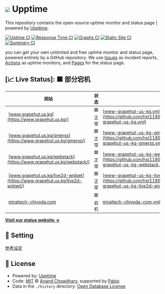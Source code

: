 # ![](assets/upptime-icon.svg) Upptime

This repository contains the open-source uptime monitor and status page | powered by [Upptime](https://github.com/upptime/upptime).

[![Uptime CI](https://github.com/hst1189/upptime/workflows/Uptime%20CI/badge.svg)](https://github.com/hst1189/upptime/actions?query=workflow%3A%22Uptime+CI%22)
[![Response Time CI](https://github.com/hst1189/upptime/workflows/Response%20Time%20CI/badge.svg)](https://github.com/hst1189/upptime/actions?query=workflow%3A%22Response+Time+CI%22)
[![Graphs CI](https://github.com/hst1189/upptime/workflows/Graphs%20CI/badge.svg)](https://github.com/hst1189/upptime/actions?query=workflow%3A%22Graphs+CI%22)
[![Static Site CI](https://github.com/hst1189/upptime/workflows/Static%20Site%20CI/badge.svg)](https://github.com/hst1189/upptime/actions?query=workflow%3A%22Static+Site+CI%22)
[![Summary CI](https://github.com/hst1189/upptime/workflows/Summary%20CI/badge.svg)](https://github.com/hst1189/upptime/actions?query=workflow%3A%22Summary+CI%22)

you can get your own unlimited and free uptime monitor and status page, powered entirely by a GitHub repository. We use [Issues](https://github.com/hst1189/upptime/issues) as incident reports, [Actions](https://github.com/hst1189/upptime/actions) as uptime monitors, and [Pages](https://hst1189.github.io/upptime) for the status page.

## [📈 Live Status]: <!--live status--> **🟧 部分宕机**

<!--start: status pages-->
<!-- This summary is generated by Upptime (https://github.com/upptime/upptime) -->
<!-- Do not edit this manually, your changes will be overwritten -->
<!-- prettier-ignore -->
| 网站 | 状态 | 记录 | 响应时间 | 正常运行率 |
| --- | ------ | ------- | ------------- | ------ |
| <img alt="" src="https://github.githubassets.com/favicons/favicon.svg" height="13"> [www.grapehut.us.kg](https://www.grapehut.us.kg/) | 🟩 正常 | [www-grapehut-us-kg.yml](https://github.com/hst1189/upptime/commits/HEAD/history/www-grapehut-us-kg.yml) | <details><summary><img alt="响应时间图像" src="./graphs/www-grapehut-us-kg/response-time-week.png" height="20"> 2023ms</summary><br><a href="https://hst1189.github.io/upptime/history/www-grapehut-us-kg"><img alt="响应时间 2023" src="https://img.shields.io/endpoint?url=https%3A%2F%2Fraw.githubusercontent.com%2Fhst1189%2Fupptime%2FHEAD%2Fapi%2Fwww-grapehut-us-kg%2Fresponse-time.json"></a><br><a href="https://hst1189.github.io/upptime/history/www-grapehut-us-kg"><img alt="24小时响应时间 2023" src="https://img.shields.io/endpoint?url=https%3A%2F%2Fraw.githubusercontent.com%2Fhst1189%2Fupptime%2FHEAD%2Fapi%2Fwww-grapehut-us-kg%2Fresponse-time-day.json"></a><br><a href="https://hst1189.github.io/upptime/history/www-grapehut-us-kg"><img alt="7天正常运行时间 2023" src="https://img.shields.io/endpoint?url=https%3A%2F%2Fraw.githubusercontent.com%2Fhst1189%2Fupptime%2FHEAD%2Fapi%2Fwww-grapehut-us-kg%2Fresponse-time-week.json"></a><br><a href="https://hst1189.github.io/upptime/history/www-grapehut-us-kg"><img alt="30天的正常运行时间 2023" src="https://img.shields.io/endpoint?url=https%3A%2F%2Fraw.githubusercontent.com%2Fhst1189%2Fupptime%2FHEAD%2Fapi%2Fwww-grapehut-us-kg%2Fresponse-time-month.json"></a><br><a href="https://hst1189.github.io/upptime/history/www-grapehut-us-kg"><img alt="1年的正常运行时间 2023" src="https://img.shields.io/endpoint?url=https%3A%2F%2Fraw.githubusercontent.com%2Fhst1189%2Fupptime%2FHEAD%2Fapi%2Fwww-grapehut-us-kg%2Fresponse-time-year.json"></a></details> | <details><summary><a href="https://hst1189.github.io/upptime/history/www-grapehut-us-kg">100.00%</a></summary><a href="https://hst1189.github.io/upptime/history/www-grapehut-us-kg"><img alt="正常运行率 100.00%" src="https://img.shields.io/endpoint?url=https%3A%2F%2Fraw.githubusercontent.com%2Fhst1189%2Fupptime%2FHEAD%2Fapi%2Fwww-grapehut-us-kg%2Fuptime.json"></a><br><a href="https://hst1189.github.io/upptime/history/www-grapehut-us-kg"><img alt="24小时正常运行时间 100.00%" src="https://img.shields.io/endpoint?url=https%3A%2F%2Fraw.githubusercontent.com%2Fhst1189%2Fupptime%2FHEAD%2Fapi%2Fwww-grapehut-us-kg%2Fuptime-day.json"></a><br><a href="https://hst1189.github.io/upptime/history/www-grapehut-us-kg"><img alt="7天正常运行时间 100.00%" src="https://img.shields.io/endpoint?url=https%3A%2F%2Fraw.githubusercontent.com%2Fhst1189%2Fupptime%2FHEAD%2Fapi%2Fwww-grapehut-us-kg%2Fuptime-week.json"></a><br><a href="https://hst1189.github.io/upptime/history/www-grapehut-us-kg"><img alt="30天的正常运行时间 100.00%" src="https://img.shields.io/endpoint?url=https%3A%2F%2Fraw.githubusercontent.com%2Fhst1189%2Fupptime%2FHEAD%2Fapi%2Fwww-grapehut-us-kg%2Fuptime-month.json"></a><br><a href="https://hst1189.github.io/upptime/history/www-grapehut-us-kg"><img alt="1年的正常运行时间 100.00%" src="https://img.shields.io/endpoint?url=https%3A%2F%2Fraw.githubusercontent.com%2Fhst1189%2Fupptime%2FHEAD%2Fapi%2Fwww-grapehut-us-kg%2Fuptime-year.json"></a></details>
| <img alt="" src="https://github.githubassets.com/favicons/favicon.svg" height="13"> [www.grapehut.us.kg/gmerss](https://www.grapehut.us.kg/gmerss/) | 🟩 正常 | [www-grapehut-us-kg-gmerss.yml](https://github.com/hst1189/upptime/commits/HEAD/history/www-grapehut-us-kg-gmerss.yml) | <details><summary><img alt="响应时间图像" src="./graphs/www-grapehut-us-kg-gmerss/response-time-week.png" height="20"> 85ms</summary><br><a href="https://hst1189.github.io/upptime/history/www-grapehut-us-kg-gmerss"><img alt="响应时间 85" src="https://img.shields.io/endpoint?url=https%3A%2F%2Fraw.githubusercontent.com%2Fhst1189%2Fupptime%2FHEAD%2Fapi%2Fwww-grapehut-us-kg-gmerss%2Fresponse-time.json"></a><br><a href="https://hst1189.github.io/upptime/history/www-grapehut-us-kg-gmerss"><img alt="24小时响应时间 85" src="https://img.shields.io/endpoint?url=https%3A%2F%2Fraw.githubusercontent.com%2Fhst1189%2Fupptime%2FHEAD%2Fapi%2Fwww-grapehut-us-kg-gmerss%2Fresponse-time-day.json"></a><br><a href="https://hst1189.github.io/upptime/history/www-grapehut-us-kg-gmerss"><img alt="7天正常运行时间 85" src="https://img.shields.io/endpoint?url=https%3A%2F%2Fraw.githubusercontent.com%2Fhst1189%2Fupptime%2FHEAD%2Fapi%2Fwww-grapehut-us-kg-gmerss%2Fresponse-time-week.json"></a><br><a href="https://hst1189.github.io/upptime/history/www-grapehut-us-kg-gmerss"><img alt="30天的正常运行时间 85" src="https://img.shields.io/endpoint?url=https%3A%2F%2Fraw.githubusercontent.com%2Fhst1189%2Fupptime%2FHEAD%2Fapi%2Fwww-grapehut-us-kg-gmerss%2Fresponse-time-month.json"></a><br><a href="https://hst1189.github.io/upptime/history/www-grapehut-us-kg-gmerss"><img alt="1年的正常运行时间 85" src="https://img.shields.io/endpoint?url=https%3A%2F%2Fraw.githubusercontent.com%2Fhst1189%2Fupptime%2FHEAD%2Fapi%2Fwww-grapehut-us-kg-gmerss%2Fresponse-time-year.json"></a></details> | <details><summary><a href="https://hst1189.github.io/upptime/history/www-grapehut-us-kg-gmerss">100.00%</a></summary><a href="https://hst1189.github.io/upptime/history/www-grapehut-us-kg-gmerss"><img alt="正常运行率 100.00%" src="https://img.shields.io/endpoint?url=https%3A%2F%2Fraw.githubusercontent.com%2Fhst1189%2Fupptime%2FHEAD%2Fapi%2Fwww-grapehut-us-kg-gmerss%2Fuptime.json"></a><br><a href="https://hst1189.github.io/upptime/history/www-grapehut-us-kg-gmerss"><img alt="24小时正常运行时间 100.00%" src="https://img.shields.io/endpoint?url=https%3A%2F%2Fraw.githubusercontent.com%2Fhst1189%2Fupptime%2FHEAD%2Fapi%2Fwww-grapehut-us-kg-gmerss%2Fuptime-day.json"></a><br><a href="https://hst1189.github.io/upptime/history/www-grapehut-us-kg-gmerss"><img alt="7天正常运行时间 100.00%" src="https://img.shields.io/endpoint?url=https%3A%2F%2Fraw.githubusercontent.com%2Fhst1189%2Fupptime%2FHEAD%2Fapi%2Fwww-grapehut-us-kg-gmerss%2Fuptime-week.json"></a><br><a href="https://hst1189.github.io/upptime/history/www-grapehut-us-kg-gmerss"><img alt="30天的正常运行时间 100.00%" src="https://img.shields.io/endpoint?url=https%3A%2F%2Fraw.githubusercontent.com%2Fhst1189%2Fupptime%2FHEAD%2Fapi%2Fwww-grapehut-us-kg-gmerss%2Fuptime-month.json"></a><br><a href="https://hst1189.github.io/upptime/history/www-grapehut-us-kg-gmerss"><img alt="1年的正常运行时间 100.00%" src="https://img.shields.io/endpoint?url=https%3A%2F%2Fraw.githubusercontent.com%2Fhst1189%2Fupptime%2FHEAD%2Fapi%2Fwww-grapehut-us-kg-gmerss%2Fuptime-year.json"></a></details>
| <img alt="" src="https://github.githubassets.com/favicons/favicon.svg" height="13"> [www.grapehut.us.kg/webstack](https://www.grapehut.us.kg/webstack/) | 🟩 正常 | [www-grapehut-us-kg-webstack.yml](https://github.com/hst1189/upptime/commits/HEAD/history/www-grapehut-us-kg-webstack.yml) | <details><summary><img alt="响应时间图像" src="./graphs/www-grapehut-us-kg-webstack/response-time-week.png" height="20"> 90ms</summary><br><a href="https://hst1189.github.io/upptime/history/www-grapehut-us-kg-webstack"><img alt="响应时间 90" src="https://img.shields.io/endpoint?url=https%3A%2F%2Fraw.githubusercontent.com%2Fhst1189%2Fupptime%2FHEAD%2Fapi%2Fwww-grapehut-us-kg-webstack%2Fresponse-time.json"></a><br><a href="https://hst1189.github.io/upptime/history/www-grapehut-us-kg-webstack"><img alt="24小时响应时间 90" src="https://img.shields.io/endpoint?url=https%3A%2F%2Fraw.githubusercontent.com%2Fhst1189%2Fupptime%2FHEAD%2Fapi%2Fwww-grapehut-us-kg-webstack%2Fresponse-time-day.json"></a><br><a href="https://hst1189.github.io/upptime/history/www-grapehut-us-kg-webstack"><img alt="7天正常运行时间 90" src="https://img.shields.io/endpoint?url=https%3A%2F%2Fraw.githubusercontent.com%2Fhst1189%2Fupptime%2FHEAD%2Fapi%2Fwww-grapehut-us-kg-webstack%2Fresponse-time-week.json"></a><br><a href="https://hst1189.github.io/upptime/history/www-grapehut-us-kg-webstack"><img alt="30天的正常运行时间 90" src="https://img.shields.io/endpoint?url=https%3A%2F%2Fraw.githubusercontent.com%2Fhst1189%2Fupptime%2FHEAD%2Fapi%2Fwww-grapehut-us-kg-webstack%2Fresponse-time-month.json"></a><br><a href="https://hst1189.github.io/upptime/history/www-grapehut-us-kg-webstack"><img alt="1年的正常运行时间 90" src="https://img.shields.io/endpoint?url=https%3A%2F%2Fraw.githubusercontent.com%2Fhst1189%2Fupptime%2FHEAD%2Fapi%2Fwww-grapehut-us-kg-webstack%2Fresponse-time-year.json"></a></details> | <details><summary><a href="https://hst1189.github.io/upptime/history/www-grapehut-us-kg-webstack">100.00%</a></summary><a href="https://hst1189.github.io/upptime/history/www-grapehut-us-kg-webstack"><img alt="正常运行率 100.00%" src="https://img.shields.io/endpoint?url=https%3A%2F%2Fraw.githubusercontent.com%2Fhst1189%2Fupptime%2FHEAD%2Fapi%2Fwww-grapehut-us-kg-webstack%2Fuptime.json"></a><br><a href="https://hst1189.github.io/upptime/history/www-grapehut-us-kg-webstack"><img alt="24小时正常运行时间 100.00%" src="https://img.shields.io/endpoint?url=https%3A%2F%2Fraw.githubusercontent.com%2Fhst1189%2Fupptime%2FHEAD%2Fapi%2Fwww-grapehut-us-kg-webstack%2Fuptime-day.json"></a><br><a href="https://hst1189.github.io/upptime/history/www-grapehut-us-kg-webstack"><img alt="7天正常运行时间 100.00%" src="https://img.shields.io/endpoint?url=https%3A%2F%2Fraw.githubusercontent.com%2Fhst1189%2Fupptime%2FHEAD%2Fapi%2Fwww-grapehut-us-kg-webstack%2Fuptime-week.json"></a><br><a href="https://hst1189.github.io/upptime/history/www-grapehut-us-kg-webstack"><img alt="30天的正常运行时间 100.00%" src="https://img.shields.io/endpoint?url=https%3A%2F%2Fraw.githubusercontent.com%2Fhst1189%2Fupptime%2FHEAD%2Fapi%2Fwww-grapehut-us-kg-webstack%2Fuptime-month.json"></a><br><a href="https://hst1189.github.io/upptime/history/www-grapehut-us-kg-webstack"><img alt="1年的正常运行时间 100.00%" src="https://img.shields.io/endpoint?url=https%3A%2F%2Fraw.githubusercontent.com%2Fhst1189%2Fupptime%2FHEAD%2Fapi%2Fwww-grapehut-us-kg-webstack%2Fuptime-year.json"></a></details>
| <img alt="" src="https://www.grapehut.us.kg/live2d-widget/avatar.png" height="13"> [www.grapehut.us.kg/live2d-widget](https://www.grapehut.us.kg/live2d-widget/) | 🟩 正常 | [www-grapehut-us-kg-live2d-widget.yml](https://github.com/hst1189/upptime/commits/HEAD/history/www-grapehut-us-kg-live2d-widget.yml) | <details><summary><img alt="响应时间图像" src="./graphs/www-grapehut-us-kg-live2d-widget/response-time-week.png" height="20"> 78ms</summary><br><a href="https://hst1189.github.io/upptime/history/www-grapehut-us-kg-live2d-widget"><img alt="响应时间 78" src="https://img.shields.io/endpoint?url=https%3A%2F%2Fraw.githubusercontent.com%2Fhst1189%2Fupptime%2FHEAD%2Fapi%2Fwww-grapehut-us-kg-live2d-widget%2Fresponse-time.json"></a><br><a href="https://hst1189.github.io/upptime/history/www-grapehut-us-kg-live2d-widget"><img alt="24小时响应时间 78" src="https://img.shields.io/endpoint?url=https%3A%2F%2Fraw.githubusercontent.com%2Fhst1189%2Fupptime%2FHEAD%2Fapi%2Fwww-grapehut-us-kg-live2d-widget%2Fresponse-time-day.json"></a><br><a href="https://hst1189.github.io/upptime/history/www-grapehut-us-kg-live2d-widget"><img alt="7天正常运行时间 78" src="https://img.shields.io/endpoint?url=https%3A%2F%2Fraw.githubusercontent.com%2Fhst1189%2Fupptime%2FHEAD%2Fapi%2Fwww-grapehut-us-kg-live2d-widget%2Fresponse-time-week.json"></a><br><a href="https://hst1189.github.io/upptime/history/www-grapehut-us-kg-live2d-widget"><img alt="30天的正常运行时间 78" src="https://img.shields.io/endpoint?url=https%3A%2F%2Fraw.githubusercontent.com%2Fhst1189%2Fupptime%2FHEAD%2Fapi%2Fwww-grapehut-us-kg-live2d-widget%2Fresponse-time-month.json"></a><br><a href="https://hst1189.github.io/upptime/history/www-grapehut-us-kg-live2d-widget"><img alt="1年的正常运行时间 78" src="https://img.shields.io/endpoint?url=https%3A%2F%2Fraw.githubusercontent.com%2Fhst1189%2Fupptime%2FHEAD%2Fapi%2Fwww-grapehut-us-kg-live2d-widget%2Fresponse-time-year.json"></a></details> | <details><summary><a href="https://hst1189.github.io/upptime/history/www-grapehut-us-kg-live2d-widget">100.00%</a></summary><a href="https://hst1189.github.io/upptime/history/www-grapehut-us-kg-live2d-widget"><img alt="正常运行率 100.00%" src="https://img.shields.io/endpoint?url=https%3A%2F%2Fraw.githubusercontent.com%2Fhst1189%2Fupptime%2FHEAD%2Fapi%2Fwww-grapehut-us-kg-live2d-widget%2Fuptime.json"></a><br><a href="https://hst1189.github.io/upptime/history/www-grapehut-us-kg-live2d-widget"><img alt="24小时正常运行时间 100.00%" src="https://img.shields.io/endpoint?url=https%3A%2F%2Fraw.githubusercontent.com%2Fhst1189%2Fupptime%2FHEAD%2Fapi%2Fwww-grapehut-us-kg-live2d-widget%2Fuptime-day.json"></a><br><a href="https://hst1189.github.io/upptime/history/www-grapehut-us-kg-live2d-widget"><img alt="7天正常运行时间 100.00%" src="https://img.shields.io/endpoint?url=https%3A%2F%2Fraw.githubusercontent.com%2Fhst1189%2Fupptime%2FHEAD%2Fapi%2Fwww-grapehut-us-kg-live2d-widget%2Fuptime-week.json"></a><br><a href="https://hst1189.github.io/upptime/history/www-grapehut-us-kg-live2d-widget"><img alt="30天的正常运行时间 100.00%" src="https://img.shields.io/endpoint?url=https%3A%2F%2Fraw.githubusercontent.com%2Fhst1189%2Fupptime%2FHEAD%2Fapi%2Fwww-grapehut-us-kg-live2d-widget%2Fuptime-month.json"></a><br><a href="https://hst1189.github.io/upptime/history/www-grapehut-us-kg-live2d-widget"><img alt="1年的正常运行时间 100.00%" src="https://img.shields.io/endpoint?url=https%3A%2F%2Fraw.githubusercontent.com%2Fhst1189%2Fupptime%2FHEAD%2Fapi%2Fwww-grapehut-us-kg-live2d-widget%2Fuptime-year.json"></a></details>
| <img alt="" src="https://miraitech-chiyoda.com/img/favicon.ico" height="13"> [miraitech-chiyoda.com](https://miraitech-chiyoda.com/) | 🟥 宕机 | [miraitech-chiyoda-com.yml](https://github.com/hst1189/upptime/commits/HEAD/history/miraitech-chiyoda-com.yml) | <details><summary><img alt="响应时间图像" src="./graphs/miraitech-chiyoda-com/response-time-week.png" height="20"> 0ms</summary><br><a href="https://hst1189.github.io/upptime/history/miraitech-chiyoda-com"><img alt="响应时间 0" src="https://img.shields.io/endpoint?url=https%3A%2F%2Fraw.githubusercontent.com%2Fhst1189%2Fupptime%2FHEAD%2Fapi%2Fmiraitech-chiyoda-com%2Fresponse-time.json"></a><br><a href="https://hst1189.github.io/upptime/history/miraitech-chiyoda-com"><img alt="24小时响应时间 0" src="https://img.shields.io/endpoint?url=https%3A%2F%2Fraw.githubusercontent.com%2Fhst1189%2Fupptime%2FHEAD%2Fapi%2Fmiraitech-chiyoda-com%2Fresponse-time-day.json"></a><br><a href="https://hst1189.github.io/upptime/history/miraitech-chiyoda-com"><img alt="7天正常运行时间 0" src="https://img.shields.io/endpoint?url=https%3A%2F%2Fraw.githubusercontent.com%2Fhst1189%2Fupptime%2FHEAD%2Fapi%2Fmiraitech-chiyoda-com%2Fresponse-time-week.json"></a><br><a href="https://hst1189.github.io/upptime/history/miraitech-chiyoda-com"><img alt="30天的正常运行时间 0" src="https://img.shields.io/endpoint?url=https%3A%2F%2Fraw.githubusercontent.com%2Fhst1189%2Fupptime%2FHEAD%2Fapi%2Fmiraitech-chiyoda-com%2Fresponse-time-month.json"></a><br><a href="https://hst1189.github.io/upptime/history/miraitech-chiyoda-com"><img alt="1年的正常运行时间 0" src="https://img.shields.io/endpoint?url=https%3A%2F%2Fraw.githubusercontent.com%2Fhst1189%2Fupptime%2FHEAD%2Fapi%2Fmiraitech-chiyoda-com%2Fresponse-time-year.json"></a></details> | <details><summary><a href="https://hst1189.github.io/upptime/history/miraitech-chiyoda-com">0.00%</a></summary><a href="https://hst1189.github.io/upptime/history/miraitech-chiyoda-com"><img alt="正常运行率 0.00%" src="https://img.shields.io/endpoint?url=https%3A%2F%2Fraw.githubusercontent.com%2Fhst1189%2Fupptime%2FHEAD%2Fapi%2Fmiraitech-chiyoda-com%2Fuptime.json"></a><br><a href="https://hst1189.github.io/upptime/history/miraitech-chiyoda-com"><img alt="24小时正常运行时间 0.00%" src="https://img.shields.io/endpoint?url=https%3A%2F%2Fraw.githubusercontent.com%2Fhst1189%2Fupptime%2FHEAD%2Fapi%2Fmiraitech-chiyoda-com%2Fuptime-day.json"></a><br><a href="https://hst1189.github.io/upptime/history/miraitech-chiyoda-com"><img alt="7天正常运行时间 0.00%" src="https://img.shields.io/endpoint?url=https%3A%2F%2Fraw.githubusercontent.com%2Fhst1189%2Fupptime%2FHEAD%2Fapi%2Fmiraitech-chiyoda-com%2Fuptime-week.json"></a><br><a href="https://hst1189.github.io/upptime/history/miraitech-chiyoda-com"><img alt="30天的正常运行时间 0.00%" src="https://img.shields.io/endpoint?url=https%3A%2F%2Fraw.githubusercontent.com%2Fhst1189%2Fupptime%2FHEAD%2Fapi%2Fmiraitech-chiyoda-com%2Fuptime-month.json"></a><br><a href="https://hst1189.github.io/upptime/history/miraitech-chiyoda-com"><img alt="1年的正常运行时间 0.00%" src="https://img.shields.io/endpoint?url=https%3A%2F%2Fraw.githubusercontent.com%2Fhst1189%2Fupptime%2FHEAD%2Fapi%2Fmiraitech-chiyoda-com%2Fuptime-year.json"></a></details>

<!--end: status pages-->

[**Visit our status website →**](https://hst1189.github.io/upptime)

## 📄 Setting

[参考设定](setting.md)

## 📄 License

- Powered by: [Upptime](https://github.com/upptime/upptime)
- Code: [MIT](./LICENSE) © [Anand Chowdhary](https://anandchowdhary.com), supported by [Pabio](https://pabio.com)
- Data in the `./history` directory: [Open Database License](https://opendatacommons.org/licenses/odbl/1-0/)
